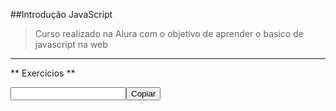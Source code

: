 ##Introdução JavaScript

> Curso realizado na Alura com o objetivo de aprender o basico de javascript na web

---

** Exercícios **

<input class="frase"><button class="botao">Copiar</button><span class="copia"></span>
<script>
    var inputFrase = document.querySelector('.frase');
    var botao = document.querySelector('.botao');
    var copia = document.querySelector('.copia');

    function botaoHandler() {

        copia.textContent = inputFrase.value;
        inputFrase.value = '';
    }

    botao.addEventListener('click', botaoHandler);
 </script>